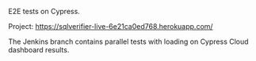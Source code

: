E2E tests on Cypress. 

Project: https://sqlverifier-live-6e21ca0ed768.herokuapp.com/

The Jenkins branch contains parallel tests with loading on Cypress Cloud dashboard results.
